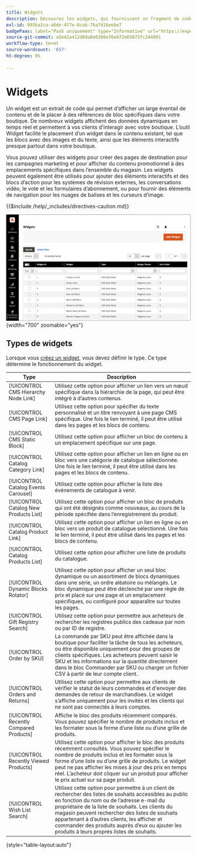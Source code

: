 ```yaml
---
title: Widgets
description: Découvrez les widgets, qui fournissent un fragment de code permettant d’afficher un large éventail de contenu et de le placer à des références de bloc spécifiques dans votre boutique.
exl-id: 993ba2ca-a8de-4f7e-8cab-7ba7d16eebe7
badgePaas: label="PaaS uniquement" type="Informative" url="https://experienceleague.adobe.com/fr/docs/commerce/user-guides/product-solutions" tooltip="S’applique uniquement aux projets Adobe Commerce on Cloud (infrastructure PaaS gérée par Adobe) et aux projets On-premise."
source-git-commit: a5e42a412d09a8e6306ef6eb72e65675fc244091
workflow-type: tm+mt
source-wordcount: '657'
ht-degree: 0%

---
```


# Widgets

Un widget est un extrait de code qui permet d’afficher un large éventail de contenu et de le placer à des références de bloc spécifiques dans votre boutique. De nombreux widgets affichent des données dynamiques en temps réel et permettent à vos clients d’interagir avec votre boutique. L’outil Widget facilite le placement d’un widget dans le contenu existant, tel que les blocs avec des images et du texte, ainsi que les éléments interactifs presque partout dans votre boutique.

Vous pouvez utiliser des widgets pour créer des pages de destination pour les campagnes marketing et pour afficher du contenu promotionnel à des emplacements spécifiques dans l’ensemble du magasin. Les widgets peuvent également être utilisés pour ajouter des éléments interactifs et des blocs d’action pour les systèmes de révision externes, les conversations vidéo, le vote et les formulaires d’abonnement, ou pour fournir des éléments de navigation pour les nuages de balises et les curseurs d’image.

{{$include /help/_includes/directives-caution.md}}

![Nouveau widget Liste de produits](./assets/storefront-home-page-new-products.png){width="700" zoomable="yes"}

## Types de widgets

Lorsque vous [créez un widget](widget-create.md), vous devez définir le type. Ce type détermine le fonctionnement du widget.

| Type | Description |
|--- |--- |
| [!UICONTROL CMS Hierarchy Node Link] | Utilisez cette option pour afficher un lien vers un nœud spécifique dans la hiérarchie de la page, qui peut être intégré à d’autres contenus. |
| [!UICONTROL CMS Page Link] | Utilisez cette option pour spécifier du texte personnalisé et un titre renvoyant à une page CMS spécifique. Une fois le lien terminé, il peut être utilisé dans les pages et les blocs de contenu. |
| [!UICONTROL CMS Static Block] | Utilisez cette option pour afficher un bloc de contenu à un emplacement spécifique sur une page. |
| [!UICONTROL Catalog Category Link] | Utilisez cette option pour afficher un lien en ligne ou en bloc vers une catégorie de catalogue sélectionnée. Une fois le lien terminé, il peut être utilisé dans les pages et les blocs de contenu. |
| [!UICONTROL Catalog Events Carousel] | Utilisez cette option pour afficher la liste des événements de catalogue à venir. |
| [!UICONTROL Catalog New Products List] | Utilisez cette option pour afficher un bloc de produits qui ont été désignés comme nouveaux, au cours de la période spécifiée dans l’enregistrement du produit. |
| [!UICONTROL Catalog Product Link] | Utilisez cette option pour afficher un lien en ligne ou en bloc vers un produit de catalogue sélectionné. Une fois le lien terminé, il peut être utilisé dans les pages et les blocs de contenu. |
| [!UICONTROL Catalog Products List] | Utilisez cette option pour afficher une liste de produits du catalogue. |
| [!UICONTROL Dynamic Blocks Rotator] | Utilisez cette option pour afficher un seul bloc dynamique ou un assortiment de blocs dynamiques dans une série, un ordre aléatoire ou mélangés. Le bloc dynamique peut être déclenché par une règle de prix et placé sur une page et un emplacement spécifiques, ou configuré pour apparaître sur toutes les pages. |
| [!UICONTROL Gift Registry Search] | Utilisez cette option pour permettre aux acheteurs de rechercher les registres publics des cadeaux par nom ou par ID de registre. |
| [!UICONTROL Order by SKU] | La commande par SKU peut être affichée dans la boutique pour faciliter la tâche de tous les acheteurs, ou être disponible uniquement pour des groupes de clients spécifiques. Les acheteurs peuvent saisir le SKU et les informations sur la quantité directement dans le bloc Commander par SKU ou charger un fichier CSV à partir de leur compte client. |
| [!UICONTROL Orders and Returns] | Utilisez cette option pour permettre aux clients de vérifier le statut de leurs commandes et d&#39;envoyer des demandes de retour de marchandises. Le widget s’affiche uniquement pour les invités et les clients qui ne sont pas connectés à leurs comptes. |
| [!UICONTROL Recently Compared Products] | Affiche le bloc des produits récemment comparés. Vous pouvez spécifier le nombre de produits inclus et les formater sous la forme d’une liste ou d’une grille de produits. |
| [!UICONTROL Recently Viewed Products] | Utilisez cette option pour afficher le bloc des produits récemment consultés. Vous pouvez spécifier le nombre de produits inclus et les formater sous la forme d’une liste ou d’une grille de produits. Le widget peut ne pas afficher les mises à jour des prix en temps réel. L’acheteur doit cliquer sur un produit pour afficher le prix actuel sur sa page produit. |
| [!UICONTROL Wish List Search] | Utilisez cette option pour permettre à un client de rechercher des listes de souhaits accessibles au public en fonction du nom ou de l’adresse e-mail du propriétaire de la liste de souhaits. Les clients du magasin peuvent rechercher des listes de souhaits appartenant à d’autres clients, les afficher et commander des produits auprès d’eux ou ajouter les produits à leurs propres listes de souhaits. |

{style="table-layout:auto"}

<!-- Last updated from includes: 2022-08-30 15:36:09 -->
